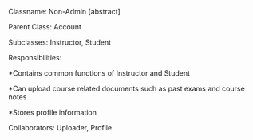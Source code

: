Classname: Non-Admin [abstract]

Parent Class: Account

Subclasses: Instructor, Student
 
Responsibilities:

*Contains common functions of Instructor and Student

*Can upload course related documents such as past exams and course notes

*Stores profile information
 
Collaborators: Uploader, Profile
